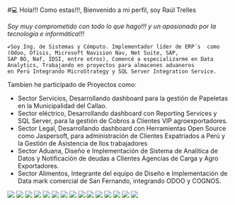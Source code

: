 #💻 Hola!!! Como estas!!!, Bienvenido a mi perfil, soy Raúl Trelles

*Soy muy comprometido con todo lo que hago!!! y un apasionado por la tecnología e informática!!!*

```
✔️Soy Ing. de Sistemas y Cómputo. Implementador líder de ERP´s  como (Odoo, Ofisis, Microsoft Navision Nav, Net Suite, SAP, 
SAP BO, Naf, IDSI, entre otros), Comencé a especializarme en Data Analytics, Trabajando en proyectos para almacenes aduaneros 
en Perú Integrando MicroStrategy y SQL Server Integration Service.
```
Tambien he participado de Proyectos como:

* Sector Servicios, Desarrollando dashboard para la gestión de Papeletas en la Municipalidad del Callao.
* Sector eléctrico, Desarrollando dashboard con Reporting Services y SQL Server, para la gestión de Cobros a Clientes VIP agroexportadores.
* Sector Legal, Desarrollando dashboard con Herramientas Open Source como Jaspersoft, para administración de Clientes Expatriados a Perú y 
  la Gestión de Asistencia de llos trabajadores
* Sector Aduana, Diseño e Implementación de Sistema de Analítica de Datos y Notificación de deudas a Clientes Agencias de Carga y Agro Exportadores.
* Sector Alimentos, Integrante del equipo de Diseño e Implementación de Data mark comercial de San Fernando, integrando ODOO y COGNOS.

![](https://img.shields.io/badge/GitHub-100000?style=for-the-badge&logo=github&logoColor=white)
![](https://img.shields.io/badge/GitLab-330F63?style=for-the-badge&logo=gitlab&logoColor=white)
![](https://img.shields.io/badge/LinkedIn-0077B5?style=for-the-badge&logo=linkedin&logoColor=white)
![](https://img.shields.io/badge/MariaDB-003545?style=for-the-badge&logo=mariadb&logoColor=white)
![](https://img.shields.io/badge/Microsoft%20SQL%20Server-CC2927?style=for-the-badge&logo=microsoft%20sql%20server&logoColor=white)
![](https://img.shields.io/badge/MySQL-005C84?style=for-the-badge&logo=mysql&logoColor=white)
![](https://img.shields.io/badge/Oracle-F80000?style=for-the-badge&logo=Oracle&logoColor=white)
![](https://img.shields.io/badge/PostgreSQL-316192?style=for-the-badge&logo=postgresql&logoColor=white)
![](https://img.shields.io/badge/PowerBI-F2C811?style=for-the-badge&logo=Power%20BI&logoColor=white)
![](https://img.shields.io/badge/Markdown-000000?style=for-the-badge&logo=markdown&logoColor=white)
![](ttps://img.shields.io/badge/R-276DC3?style=for-the-badge&logo=r&logoColor=white)
![](https://img.shields.io/badge/HTML5-E34F26?style=for-the-badge&logo=html5&logoColor=white)
![](https://img.shields.io/badge/JavaScript-323330?style=for-the-badge&logo=javascript&logoColor=F7DF1E)
![](https://img.shields.io/badge/R-276DC3?style=for-the-badge&logo=r&logoColor=white)
![](https://img.shields.io/badge/VMware-231f20?style=for-the-badge&logo=VMware&logoColor=white)
